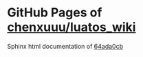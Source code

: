 GitHub Pages of [chenxuuu/luatos_wiki](https://github.com/chenxuuu/luatos_wiki.git)
===
Sphinx html documentation of [64ada0cb](https://github.com/chenxuuu/luatos_wiki/tree/64ada0cb0cc42603269116182bca8272c97eb7ef)
